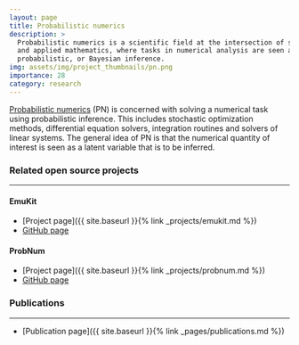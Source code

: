 ```yaml
---
layout: page
title: Probabilistic numerics
description: >
  Probabilistic numerics is a scientific field at the intersection of statistics, machine learning 
  and applied mathematics, where tasks in numerical analysis are seen as problems of statistical, 
  probabilistic, or Bayesian inference.
img: assets/img/project_thumbnails/pn.png
importance: 28
category: research
---
```



[Probabilistic numerics](https://en.wikipedia.org/wiki/Probabilistic_numerics) (PN) 
is concerned with solving a numerical task using probabilistic inference. 
This includes stochastic optimization methods, differential equation solvers, 
integration routines and solvers of linear systems.
The general idea of PN is that the numerical quantity of interest is seen as a latent variable that is to be inferred.

### Related open source projects

---

#### EmuKit
- [Project page]({{ site.baseurl }}{% link _projects/emukit.md %})
- [GitHub page](https://github.com/EmuKit/emukit) 

#### ProbNum
- [Project page]({{ site.baseurl }}{% link _projects/probnum.md %})
- [GitHub page](https://github.com/probabilistic-numerics/probnum) 

### Publications

---
- [Publication page]({{ site.baseurl }}{% link _pages/publications.md %})
